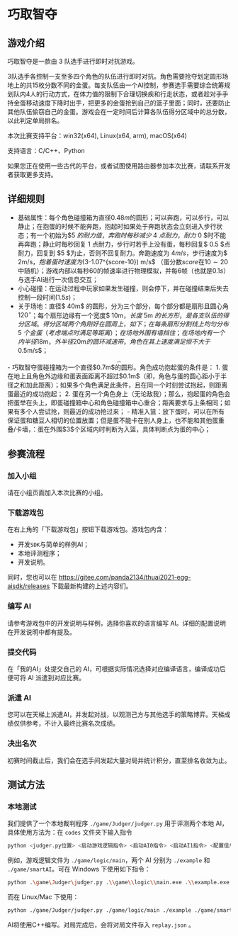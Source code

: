 # 巧取智夺

## 游戏介绍

巧取智夺是一款由 3 队选手进行即时对抗游戏。

3队选手各控制一支至多四个角色的队伍进行即时对抗。角色需要抢夺划定圆形场地上的共15枚分数不同的金蛋。每支队伍由一个AI控制，参赛选手需要综合统筹规划队内4人的行动方式，在体力值的限制下合理切换疾和行走状态，或者趁对手手持金蛋移动速度下降时出手，把更多的金蛋抢到自己的篮子里面；同时，还要防止其他队伍偷窃自己的金蛋。游戏会在一定时间后计算各队伍得分区域中的总分数，以此判定单局排名。

本次比赛支持平台：win32(x64), Linux(x64, arm), macOS(x64)

支持语言：C/C++、Python

如果您正在使用一些古代的平台，或者试图使用路由器参加本次比赛，请联系开发者获取更多支持。

## 详细规则

- 基础属性：每个角色碰撞箱为直径$0.48m$的圆形；可以奔跑，可以步行，可以静止；在抱蛋的时候不能奔跑，抱起时如果处于奔跑状态会立刻进入步行状态；有一个初始为$5 $的耐力值，奔跑时每秒减少$ 4 $点耐力，耐力$ 0 $时不能再奔跑；静止时每秒回复 $1$ 点耐力，步行时若手上没有蛋，每秒回复$ 0.5 $点耐力，回复到 $5 $为止，否则不回复耐力。奔跑速度为 $4m/s$，步行速度为$ 2m/s$，抱着蛋时速度为$(3-1.07^{score-10}) m/s$ （蛋分数$score$在$10\sim20$中随机）；游戏内部以每秒$60$的帧速率进行物理模拟，并每$6$帧（也就是$0.1s$）与选手AI进行一次信息交互；
- 小心碰撞：在运动过程中玩家如果发生碰撞，则会停下，并在碰撞结束后失去控制一段时间($1.5s$)；
- 关于场地：直径$ 40m$ 的圆形，分为三个部分，每个部分都是扇形且圆心角$120^\circ$；每个扇形边缘有一个宽度$ 10m$，长度$ 5m $的长方形，是各支队伍的得分区域。得分区域两个角刚好在圆周上，如下；在每条扇形分割线上均匀分布$ 5 $个金蛋（考虑端点时满足等距离）；在场地外围有墙挡住；在场地内有一个内半径$18m$，外半径$20m$的圆环减速带，角色在其上速度满足恒不大于$0.5m/s$；
<center><img src="https://docimg8.docs.qq.com/image/8nQ1DjNSY19T5m1y329yZQ?w=1308&h=1258" alt="img" style="zoom:20%;" /></center>
- 巧取智夺蛋碰撞箱为一个直径$0.7m$的圆形。角色成功抱起蛋的条件是：
  1. 蛋在地上且角色外边缘和蛋表面距离不超过$0.1m$（即，角色与蛋的圆心距小于半径之和加此距离）；如果多个角色满足此条件，且在同一个时刻尝试抱起，则距离蛋最近的成功抱起；
  2. 蛋在另一个角色身上（无论敌我）；那么，抱起蛋的角色会把蛋举在头上，即蛋碰撞箱中心和角色碰撞箱中心重合；距离要求与上条相同；如果有多个人尝试抢，则最近的成功抢过来；
- 精准入篮：放下蛋时，可以在所有保证蛋和糖豆人相切的位置放置；但是蛋不能卡在别人身上，也不能和其他蛋重叠/卡墙，：蛋在外围$3$个区域内时判断为入篮，具体判断点为蛋的中心；

## 参赛流程

### 加入小组

请在小组页面加入本次比赛的小组。

### 下载游戏包

在右上角的「下载游戏包」按钮下载游戏包。游戏包内含：

- 开发`SDK`与简单的样例AI；
- 本地评测程序；
- 开发说明。

同时，您也可以在 https://gitee.com/panda2134/thuai2021-egg-aisdk/releases 下载最新构建的上述内容们。

### 编写 AI

请参考游戏包中的开发说明与样例，选择你喜欢的语言编写 AI。详细的配置说明在开发说明中都有提及。

### 提交代码

在「我的AI」处提交自己的 AI，可根据实际情况选择对应编译语言，编译成功后便可将 AI 派遣到对应比赛。

### 派遣 AI

您可以在天梯上派遣AI，并发起对战，以观测己方与其他选手的策略博弈。天梯成绩仅供参考，不计入最终比赛名次成绩。

### 决出名次

初赛时间截止后，我们会在选手间发起大量对局并统计积分，直至排名收敛为止。

## 测试方法

### 本地测试

我们提供了一个本地裁判程序 `./game/Judger/judger.py` 用于评测两个本地 AI，具体使用方法为：在 `codes` 文件夹下输入指令

```bash
python <judger.py位置> <启动游戏逻辑指令> <启动AI0指令> <启动AI1指令> <配置信息> <生成录像文件路径>
```

例如，游戏逻辑文件为 `./game/logic/main`，两个 AI 分别为 `./example` 和 `./game/smartAI`。可在 Windows 下使用如下指令：

```bash
python .\game\Judger\judger.py .\\game\\logic\\main.exe .\\example.exe \\game\\smartAI.exe aquawar replay.json
```

而在 Linux/Mac 下使用：

```bash
python ./game/Judger/judger.py ./game/logic/main ./example ./game/smartAI aquawar replay.json
```

AI将使用C++编写。对局完成后，会将对局文件存入 `replay.json` 。